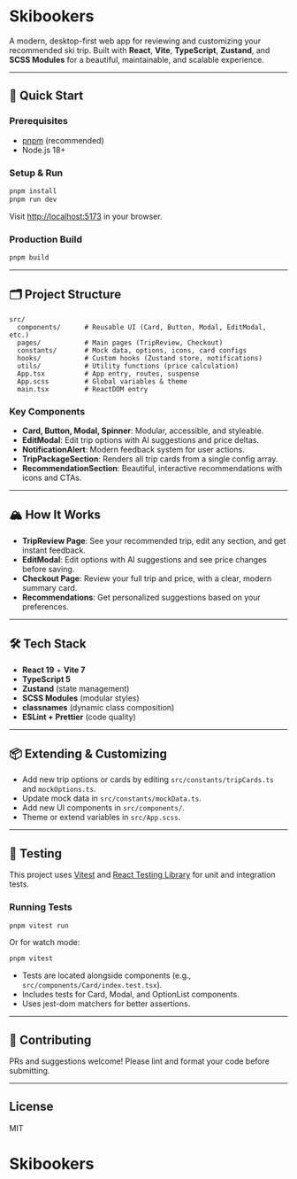 # Skibookers

A modern, desktop-first web app for reviewing and customizing your recommended ski trip. Built with **React**, **Vite**, **TypeScript**, **Zustand**, and **SCSS Modules** for a beautiful, maintainable, and scalable experience.

---

## 🚀 Quick Start

### Prerequisites

- [pnpm](https://pnpm.io/) (recommended)
- Node.js 18+

### Setup & Run

```sh
pnpm install
pnpm run dev
```

Visit [http://localhost:5173](http://localhost:5173) in your browser.

### Production Build

```sh
pnpm build
```

---

## 🗂️ Project Structure

```
src/
  components/      # Reusable UI (Card, Button, Modal, EditModal, etc.)
  pages/           # Main pages (TripReview, Checkout)
  constants/       # Mock data, options, icons, card configs
  hooks/           # Custom hooks (Zustand store, notifications)
  utils/           # Utility functions (price calculation)
  App.tsx          # App entry, routes, suspense
  App.scss         # Global variables & theme
  main.tsx         # ReactDOM entry
```

### Key Components

- **Card, Button, Modal, Spinner**: Modular, accessible, and styleable.
- **EditModal**: Edit trip options with AI suggestions and price deltas.
- **NotificationAlert**: Modern feedback system for user actions.
- **TripPackageSection**: Renders all trip cards from a single config array.
- **RecommendationSection**: Beautiful, interactive recommendations with icons and CTAs.

---

## 🏔️ How It Works

- **TripReview Page**: See your recommended trip, edit any section, and get instant feedback.
- **EditModal**: Edit options with AI suggestions and see price changes before saving.
- **Checkout Page**: Review your full trip and price, with a clear, modern summary card.
- **Recommendations**: Get personalized suggestions based on your preferences.

---

## 🛠️ Tech Stack

- **React 19** + **Vite 7**
- **TypeScript 5**
- **Zustand** (state management)
- **SCSS Modules** (modular styles)
- **classnames** (dynamic class composition)
- **ESLint + Prettier** (code quality)

---

## 📦 Extending & Customizing

- Add new trip options or cards by editing `src/constants/tripCards.ts` and `mockOptions.ts`.
- Update mock data in `src/constants/mockData.ts`.
- Add new UI components in `src/components/`.
- Theme or extend variables in `src/App.scss`.

---

## 🧪 Testing

This project uses [Vitest](https://vitest.dev/) and [React Testing Library](https://testing-library.com/docs/react-testing-library/intro/) for unit and integration tests.

### Running Tests

```sh
pnpm vitest run
```

Or for watch mode:

```sh
pnpm vitest
```

- Tests are located alongside components (e.g., `src/components/Card/index.test.tsx`).
- Includes tests for Card, Modal, and OptionList components.
- Uses jest-dom matchers for better assertions.

---

## 🤝 Contributing

PRs and suggestions welcome! Please lint and format your code before submitting.

---

## License

MIT
# Skibookers
